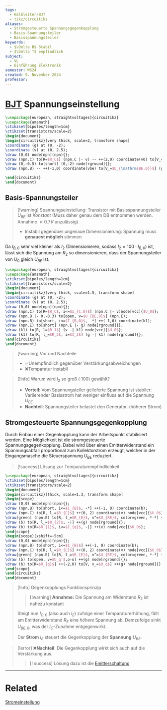 ```yaml
---
tags:
  - Halbleiter/BJT
  - tikz/circuitikz
aliases:
  - Stromgesteuerte Spannungsgegenkopplung
  - Basis-Spannungsteiler
  - Basisspannungsteiler
keywords:
  - $\Delta B$ Stabil
  - $\Delta T$ empfindlich
subject:
  - VL
  - Einführung Elektronik
semester: WS24
created: 9. November 2024
professor:
---
```

 

# [BJT](Bipolartransistor.md) Spannungseinstellung

```tikz
\usepackage[european, straightvoltages]{circuitikz}
\usepackage{amsmath}
\ctikzset{bipoles/length=1cm}
\ctikzset{transistors/scale=2}
\begin{document}
\begin{circuitikz}[very thick, scale=2, transform shape]
\coordinate (g) at (0, -2);
\coordinate (v) at (0, 2.5);
\draw (0,0) node[npn](npn){};
\draw (npn.C) to[R=$R_C$] (npn.C |- v) -- ++(2,0) coordinate(v0) to[V_=$U_0$] (g -| v0) node[rground]{};
\draw (0,-0.5) to[short] (0,-2) node[rground]{};
\draw (npn.B) -- ++(-1,0) coordinate(vbe) to[V_=$U_{\mathrm{BE,0}}$] (g -| vbe) node[rground]{};

\end{circuitikz}
\end{document}
```

## Basis-Spannungsteiler


> [!warning] Spannungseinstellung: Transistor mit Basisspannungsteiler
> $U_{BE}$ ist *Konstant* (Muss daher genau dem DB entnommen werden. Annahme $\approx 0.7 V$ unzulässig)
> - Instabil gegenüber ungenaue Dimensionierung: Spannung muss **genauest möglich** stimmen
>  


Da $I_{B,0}$ sehr viel kleiner als $I_{2}$ (Dimensionieren, sodass $I_{2}=100\cdot I_{B,0}$) ist, lässt sich die Spannung am $R_{2}$ so dimensionieren, dass der Spannungsteiler von $U_{0}$ gleich $U_{BE}$ ist.

```tikz
\usepackage[european, straightvoltages]{circuitikz}
\usepackage{amsmath}
\ctikzset{bipoles/length=1cm}
\ctikzset{transistors/scale=2}
\begin{document}
\begin{circuitikz}[very thick, scale=1.5, transform shape]
\coordinate (g) at (0, -2);
\coordinate (v) at (0, 2.5);
\draw (0,0) node[npn](npn){};
\draw (npn.C) to[R=$R_C$, i<=$I_{C,0}$] (npn.C |- v)node[vcc]{$U_0$};
\draw (npn.B |- 0,-0.3) to[open, v=$U_{BE,0}$] (npn.E);
\draw (npn.B) to[short, i<=$I_{B,0}$, -*] ++(-1,0) coordinate(k1);
\draw (npn.E) to[short] (npn.E |- g) node[rground]{};
\draw (k1) to[R, l=$R_1$] (v -| k1) node[vcc]{$U_0$};
\draw (k1) to[R, l_=$R_2$, i=$I_2$] (g -| k1) node[rground]{};
\end{circuitikz}
\end{document}
```

> [!warning] Vor und Nachteile
> - ✅Unempfindlich gegenüber Verstärkungsabweichungen 
> - ❌Temparatur instabil 

> [!info] Warum wird $I_{2}$ so groß ($\cdot 100$) gewählt?
> - **Vorteil**: Vom Spannungsteiler gelieferte Spannung ist stabiler: Variierender Basisstrom hat weniger einfluss auf die Spannung $U_{BE}$
> - **Nachteil**: Spannungsteiler belastet den Generator. (höherer Strom)

## Stromgesteuerte Spannungsgegenkopplung

Durch Einbau einer Gegenkopplung kann der Arbeitspunkt stabilisiert werden. Eine Möglichkeit ist die stromgesteuerte Spannungsgegenkopplung. Dabei wird über einen Emitterwiderstand ein Spannungsabfall proportional zum Kollektorstrom erzeugt, welcher in der Eingangsmasche die Steuerspannung $U_{BE}$ reduziert.

> [!success] Lösung zur Temparaturempfindlichkeit

```tikz
\usepackage[european, straightvoltages]{circuitikz}
\ctikzset{bipoles/length=1cm}
\ctikzset{transistors/scale=2}
\begin{document}
\begin{circuitikz}[thick, scale=1.3, transform shape]
\begin{scope}
\draw (0,0) node[npn](npn){};
\draw (npn.B) to[short, i<=$I_{B}$, -*] ++(-1, 0) coordinate(b);
\draw (npn.C) to[R, l_=$R_{C}$] ++(0, 2) coordinate(v) node[vcc]{$U_0$};
\draw[green] (npn.E) to[R, l_=$R_{E}$, v^=$U_{RE}$, color=green, *-*] ++(0, -2) coordinate(g) node[color=black, rground]{};
\draw (b) to[R, l_=$R_{2}$, -|] ++(g) node[rground]{};
\draw (b) to[R=$R_{1}$, i<=$I_{q}$, -|] ++(v) node[vcc]{$U_0$};
\end{scope}
\begin{scope}[xshift=-5cm]
\draw (0,0) node[npn](npn){};
\draw (npn.B) to[short, i<=$I_{B}$] ++(-1, 0) coordinate(b);
\draw (npn.C) to[R, l_=$R_{C}$] ++(0, 2) coordinate(v) node[vcc]{$U_0$};
\draw[green] (npn.E) to[R, l_=$R_{E}$, v^=$U_{RE}$, color=green, *-*] ++(0, -2) coordinate(g) node[color=black, rground]{};
\draw (b) to[open, v=$U_q'$,o-o] ++(g) node[rground]{};
\draw (b) to[R=$R_{q}$] ++(-2,0) to[V, v_=$U_q$] ++(g) node[rground]{};
\end{scope}
\end{circuitikz}
\end{document}
```

> [!info] Gegenkopplungs Funktionsprinzip
> > [!warning] **Annahme:** Die Spannung am Widerstand $R_{2}$ ist nahezu konstant
> 
> Steigt nun $I_{C,0}$ (also auch $I_{E}$) zufolge einer Temparaturerhöhung, fällt am Emitterwiderstand $R_{E}$ eine *höhere* Spannung ab. Demzufolge sinkt $U_{BE,0}$, was der $I_{C}$-Zunahme entgegenwirkt.
> 
> Der **Strom** $I_{E}$ steuert die Gegenkopplung der **Spannung** $U_{BE}$.

> [!error] ❌**Nachteil**: Die Gegenkopplung wirkt sich auch auf die Verstärkung aus.
> > [! success] Lösung dazu ist die [Emitterschaltung](Kollektorfolger.md)

---

# Related

[Stromeinstellung](Stromeinstellung.md)